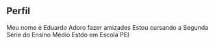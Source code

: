## Perfil
Meu nome é Eduardo
Adoro fazer amizades
Estou cursando a Segunda Série do Ensino Médio
Estdo em Escola PEI
